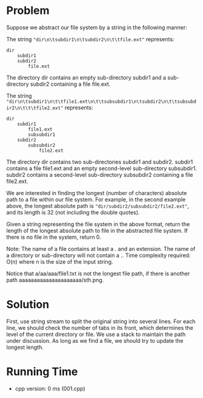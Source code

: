 # Problem

Suppose we abstract our file system by a string in the following manner:

The string ``"dir\n\tsubdir1\n\tsubdir2\n\t\tfile.ext"`` represents:

```
dir
    subdir1
    subdir2
        file.ext
```
        
The directory dir contains an empty sub-directory subdir1 and a sub-directory subdir2 containing a file file.ext.

The string ``"dir\n\tsubdir1\n\t\tfile1.ext\n\t\tsubsubdir1\n\tsubdir2\n\t\tsubsubdir2\n\t\t\tfile2.ext"`` represents:

```
dir
    subdir1
        file1.ext
        subsubdir1
    subdir2
        subsubdir2
            file2.ext
```
            
The directory dir contains two sub-directories subdir1 and subdir2. subdir1 contains a file file1.ext and an empty second-level sub-directory subsubdir1. subdir2 contains a second-level sub-directory subsubdir2 containing a file file2.ext.

We are interested in finding the longest (number of characters) absolute path to a file within our file system. For example, in the second example above, the longest absolute path is ``"dir/subdir2/subsubdir2/file2.ext"``, and its length is 32 (not including the double quotes).

Given a string representing the file system in the above format, return the length of the longest absolute path to file in the abstracted file system. If there is no file in the system, return 0.

Note:
The name of a file contains at least a . and an extension.
The name of a directory or sub-directory will not contain a ..
Time complexity required: O(n) where n is the size of the input string.

Notice that a/aa/aaa/file1.txt is not the longest file path, if there is another path aaaaaaaaaaaaaaaaaaaaa/sth.png.

# Solution

First, use string stream to split the original string into several lines. For each line, we should check the number of tabs in its front, which determines the level of the current directory or file. We use a stack to maintain the path under discussion. As long as we find a file, we should try to update the longest length.

# Running Time

- cpp version: 0 ms (001.cpp)